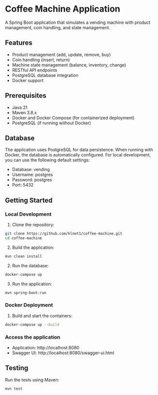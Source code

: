 # Coffee Machine Application

A Spring Boot application that simulates a vending machine with product management, coin handling, and state management.

## Features

- Product management (add, update, remove, buy)
- Coin handling (insert, return)
- Machine state management (balance, inventory, change)
- RESTful API endpoints
- PostgreSQL database integration
- Docker support

## Prerequisites

- Java 21
- Maven 3.8.x
- Docker and Docker Compose (for containerized deployment)
- PostgreSQL (if running without Docker)

## Database

The application uses PostgreSQL for data persistence. When running with Docker, the database is automatically configured. For local development, you can use the following default settings:

- Database: vending
- Username: postgres
- Password: postgres
- Port: 5432

## Getting Started

### Local Development

1. Clone the repository:
```bash
git clone https://github.com/hlnet1/coffee-machine.git
cd coffee-machine
```

2. Build the application:
```bash
mvn clean install
```
2. Run the database:
```bash
docker-compose up
```
3. Run the application:
```bash
mvn spring-boot:run
```
### Docker Deployment

1. Build and start the containers:
```bash
docker-compose up --build
```
### Access the application
- Application: http://localhost:8080
- Swagger UI: http://localhost:8080/swagger-ui.html

## Testing

Run the tests using Maven:
```bash
mvn test
```
